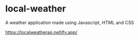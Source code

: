 # local-weather

A weather application made using Javascript, HTML and CSS


https://localweatherap.netlify.app/

